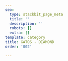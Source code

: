 ```yaml
---
seo:
  type: stackbit_page_meta
  title: ''
  description: ''
  robots: []
  extra: []
template: category
title: GATOS - DIAMOND
order: '002'

---
```

